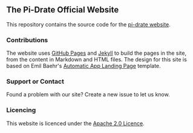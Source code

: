 ## The Pi-Drate Official Website

This repository contains the source code for the [pi-drate website](https://pi-drate.github.io/).

### Contributions

The website uses [GitHub Pages](https://docs.github.com/en/pages) and [Jekyll](https://jekyllrb.com/) to build the pages in the site, from the content in Markdown and HTML files. The design for this site is based on Emil Baehr's [Automatic App Landing Page](https://github.com/emilbaehr/automatic-app-landing-page) template.

### Support or Contact

Found a problem with our site? Create a new issue to let us know.

### Licencing

This website is licenced under the [Apache 2.0 Licence](https://www.apache.org/licenses/LICENSE-2.0).
